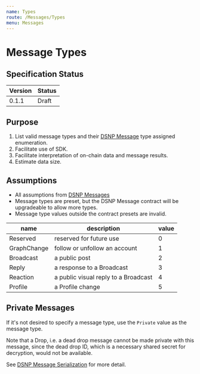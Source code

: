 ```yaml
---
name: Types
route: /Messages/Types
menu: Messages
---
```


# Message Types

## Specification Status

| Version | Status |
---------- | ---------
| 0.1.1     | Draft |

## Purpose

1. List valid message types and their [DSNP Message](/Messages/Overview) type assigned enumeration.
1. Facilitate use of SDK.
1. Facilitate interpretation of on-chain data and message results.
1. Estimate data size.

## Assumptions

* All assumptions from [DSNP Messages](/Messages/Overview)
* Message types are preset, but the DSNP Message contract will be upgradeable to allow more types.
* Message type values outside the contract presets are invalid.

| name     | description | value |
|-------   |-------------| ----|
| Reserved | reserved for future use | 0 |
| GraphChange | follow or unfollow an account | 1 |
| Broadcast | a public post | 2 |
| Reply | a response to a Broadcast | 3 |
| Reaction | a public visual reply to a Broadcast | 4 |
| Profile | a Profile change | 5 |

## Private Messages

If it's not desired to specify a message type, use the `Private` value as the message type.

Note that a Drop, i.e. a dead drop message cannot be made private with this message, since the dead drop ID, which is a necessary shared secret for decryption, would not be available.

See [DSNP Message Serialization](/Messages/Serialization) for more detail.
